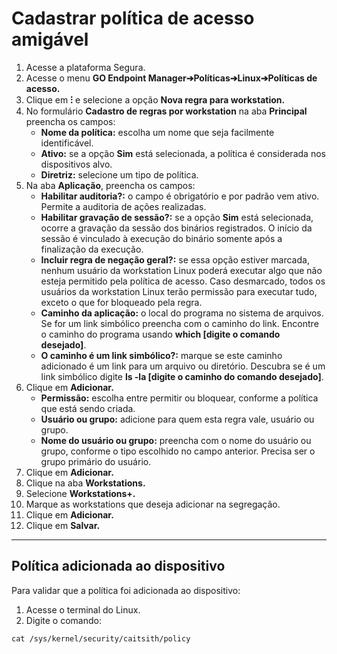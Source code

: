 # Cadastrar política de acesso amigável

1. Acesse a plataforma Segura.
2. Acesse o menu **GO Endpoint Manager➔Políticas➔Linux➔Políticas de acesso.**
3. Clique em **⁝** e selecione a opção **Nova regra para workstation.**
4. No formulário **Cadastro de regras por workstation** na aba **Principal** preencha os campos:
    * **Nome da política:** escolha um nome que seja facilmente identificável.
    * **Ativo:** se a opção **Sim** está selecionada, a política é considerada nos dispositivos alvo.
    * **Diretriz:** selecione um tipo de política. 
5. Na aba **Aplicação**, preencha os campos:
    * **Habilitar auditoria?:** o campo é obrigatório e por padrão vem ativo. Permite a auditoria de ações realizadas.
    * **Habilitar gravação de sessão?:** se a opção **Sim** está selecionada, ocorre a gravação da sessão dos binários registrados. O início da sessão é vinculado à execução do binário somente após a finalização da execução.
    * **Incluir regra de negação geral?:** se essa opção estiver marcada, nenhum usuário da workstation Linux poderá executar algo que não esteja permitido pela política de acesso. Caso desmarcado, todos os usuários da workstation Linux terão permissão para executar tudo, exceto o que for bloqueado pela regra.
    * **Caminho da aplicação:** o local do programa no sistema de arquivos. Se for um link simbólico preencha com o caminho do link. Encontre o caminho do programa usando **which [digite o comando desejado]**.
    * **O caminho é um link simbólico?:** marque se este caminho adicionado é um link para um arquivo ou diretório. Descubra se é um link simbólico digite **ls -la [digite o caminho do comando desejado]**.
6. Clique em **Adicionar.**
    * **Permissão:** escolha entre permitir ou bloquear, conforme a política que está sendo criada.
    * **Usuário ou grupo:** adicione para quem esta regra vale, usuário ou grupo.
    * **Nome do usuário ou grupo:** preencha com o nome do usuário ou grupo, conforme o tipo escolhido no campo anterior. Precisa ser o grupo primário do usuário.
7. Clique em **Adicionar.**
8. Clique na aba **Workstations.**
9. Selecione **Workstations+.**
10. Marque as workstations que deseja adicionar na segregação.
11. Clique em **Adicionar.**
12. Clique em **Salvar.**

* * *
## Política adicionada ao dispositivo
Para validar que a política foi adicionada ao dispositivo:

1. Acesse o terminal do Linux.
2. Digite o comando:

```shell
cat /sys/kernel/security/caitsith/policy
```